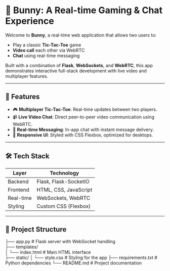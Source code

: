 # 🐰 Bunny: A Real-time Gaming & Chat Experience 

Welcome to **Bunny**, a real-time web application that allows two users to:
- Play a classic **Tic-Tac-Toe** game
- **Video call** each other via WebRTC
- **Chat** using real-time messaging

Built with a combination of **Flask**, **WebSockets**, and **WebRTC**, this app demonstrates interactive full-stack development with live video and multiplayer features.

---

## 🚀 Features

- 🎮 **Multiplayer Tic-Tac-Toe**: Real-time updates between two players.
- 📹 **Live Video Chat**: Direct peer-to-peer video communication using WebRTC.
- 💬 **Real-time Messaging**: In-app chat with instant message delivery.
- 🎨 **Responsive UI**: Styled with CSS Flexbox, optimized for desktops.

---

## 🛠️ Tech Stack

| Layer        | Technology           |
|--------------|----------------------|
| Backend      | Flask, Flask-SocketIO |
| Frontend     | HTML, CSS, JavaScript |
| Real-time    | WebSockets, WebRTC   |
| Styling      | Custom CSS (Flexbox) |

---

## 📂 Project Structure
├── app.py # Flask server with WebSocket handling<br>
├── templates/<br>
│ └── index.html # Main HTML interface<br>
├── static/
│ └── style.css # Styling for the app
├── requirements.txt # Python dependencies
└── README.md # Project documentation

